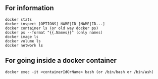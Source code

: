 
## For information

```
docker stats
docker inspect [OPTIONS] NAME|ID [NAME|ID...]
docker container ls (or old way docker ps)
docker ps --format "{{.Names}}" (only names)
docker image ls
docker volume ls
docker network ls
```

## For going inside a docker container

```
docker exec -it <containerIdOrName> bash (or /bin/bash or /bin/ash)
```
